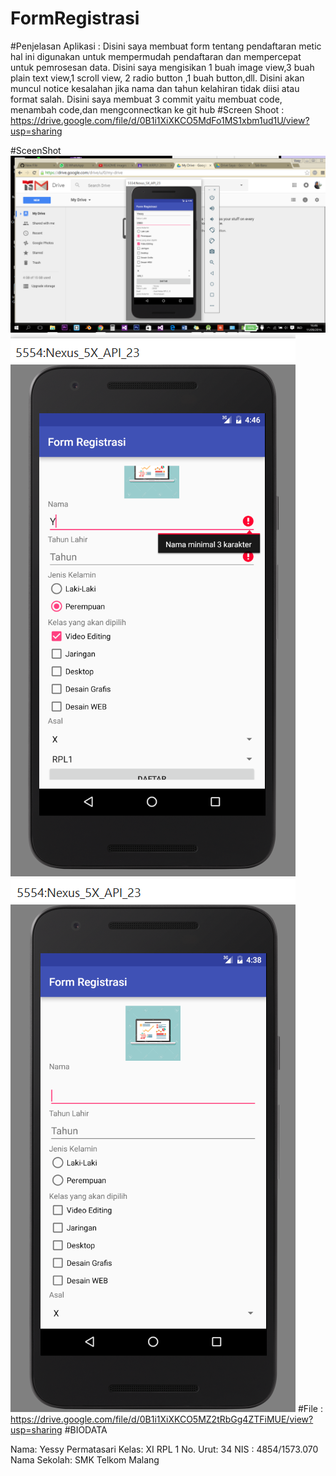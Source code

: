 
# FormRegistrasi

#Penjelasan Aplikasi :
Disini saya membuat form tentang pendaftaran metic hal ini digunakan untuk mempermudah pendaftaran dan mempercepat untuk pemrosesan data.
Disini saya mengisikan 1 buah image view,3 buah plain text view,1 scroll view, 2 radio button ,1 buah button,dll.
Disini akan muncul notice kesalahan jika nama dan tahun kelahiran tidak diisi atau format salah.
Disini saya membuat 3 commit yaitu membuat code, menambah code,dan mengconnectkan ke git hub
#Screen Shoot :
https://drive.google.com/file/d/0B1i1XiXKCO5MdFo1MS1xbm1ud1U/view?usp=sharing

#SceenShot
![ScreenShot](https://github.com/yessypermatasari/FormRegistrasi/blob/master/Screenshot%20(28).png)
![ScreenShot](https://github.com/yessypermatasari/FormRegistrasi/blob/master/Screenshot%20(29).png)
![ScreenShot](https://github.com/yessypermatasari/FormRegistrasi/blob/master/Screenshot%20(27).png)
#File :
https://drive.google.com/file/d/0B1i1XiXKCO5MZ2tRbGg4ZTFiMUE/view?usp=sharing
#BIODATA

Nama: Yessy Permatasari
Kelas: XI RPL 1
No. Urut: 34
NIS : 4854/1573.070
Nama Sekolah: SMK Telkom Malang
